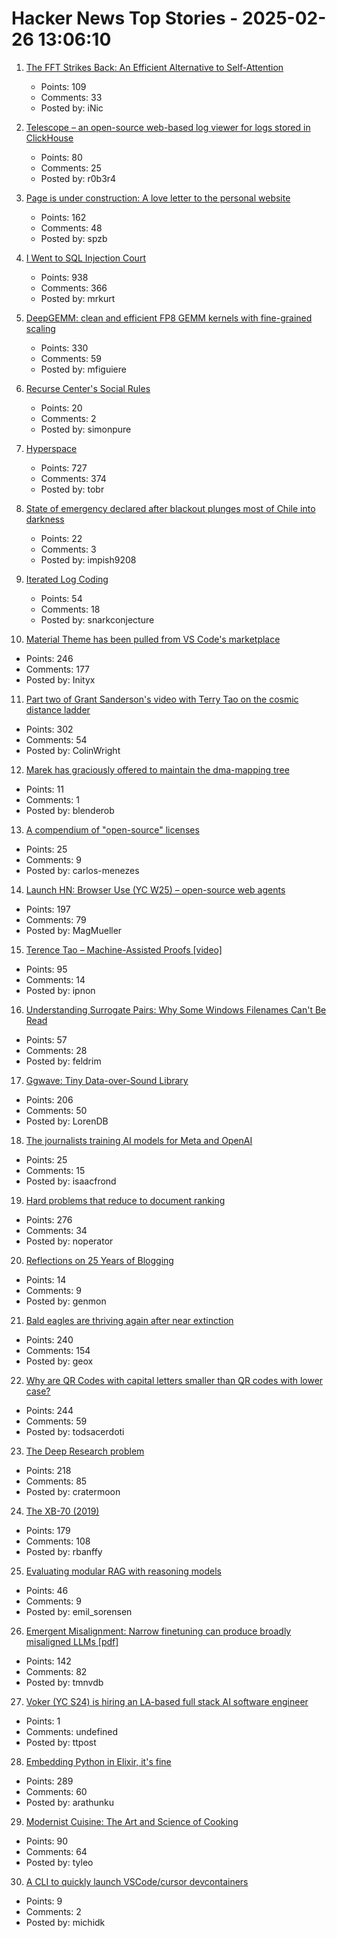 # Hacker News Top Stories - 2025-02-26 13:06:10

1. [The FFT Strikes Back: An Efficient Alternative to Self-Attention](https://arxiv.org/abs/2502.18394)
   - Points: 109
   - Comments: 33
   - Posted by: iNic

2. [Telescope – an open-source web-based log viewer for logs stored in ClickHouse](https://github.com/iamtelescope/telescope)
   - Points: 80
   - Comments: 25
   - Posted by: r0b3r4

3. [Page is under construction: A love letter to the personal website](https://localghost.dev/blog/this-page-is-under-construction/)
   - Points: 162
   - Comments: 48
   - Posted by: spzb

4. [I Went to SQL Injection Court](https://sockpuppet.org/blog/2025/02/09/fixing-illinois-foia/)
   - Points: 938
   - Comments: 366
   - Posted by: mrkurt

5. [DeepGEMM: clean and efficient FP8 GEMM kernels with fine-grained scaling](https://github.com/deepseek-ai/DeepGEMM)
   - Points: 330
   - Comments: 59
   - Posted by: mfiguiere

6. [Recurse Center's Social Rules](https://www.recurse.com/social-rules)
   - Points: 20
   - Comments: 2
   - Posted by: simonpure

7. [Hyperspace](https://hypercritical.co/2025/02/25/hyperspace)
   - Points: 727
   - Comments: 374
   - Posted by: tobr

8. [State of emergency declared after blackout plunges most of Chile into darkness](https://www.cnn.com/2025/02/25/americas/chile-blackout-14-regions-intl-latam/index.html)
   - Points: 22
   - Comments: 3
   - Posted by: impish9208

9. [Iterated Log Coding](https://adamscherlis.github.io/blog/iterlog-coding/)
   - Points: 54
   - Comments: 18
   - Posted by: snarkconjecture

10. [Material Theme has been pulled from VS Code's marketplace](https://github.com/material-theme/vsc-material-theme/discussions/1313)
   - Points: 246
   - Comments: 177
   - Posted by: Inityx

11. [Part two of Grant Sanderson's video with Terry Tao on the cosmic distance ladder](https://mathstodon.xyz/@tao/114054291471216181)
   - Points: 302
   - Comments: 54
   - Posted by: ColinWright

12. [Marek has graciously offered to maintain the dma-mapping tree](https://lore.kernel.org/lkml/20250224162724.349679-1-hch@lst.de/)
   - Points: 11
   - Comments: 1
   - Posted by: blenderob

13. [A compendium of "open-source" licenses](https://github.com/ErikMcClure/bad-licenses)
   - Points: 25
   - Comments: 9
   - Posted by: carlos-menezes

14. [Launch HN: Browser Use (YC W25) – open-source web agents](https://github.com/browser-use/browser-use)
   - Points: 197
   - Comments: 79
   - Posted by: MagMueller

15. [Terence Tao – Machine-Assisted Proofs [video]](https://www.youtube.com/watch?v=5ZIIGLiQWNM)
   - Points: 95
   - Comments: 14
   - Posted by: ipnon

16. [Understanding Surrogate Pairs: Why Some Windows Filenames Can't Be Read](https://zaferbalkan.com/surrogates/)
   - Points: 57
   - Comments: 28
   - Posted by: feldrim

17. [Ggwave: Tiny Data-over-Sound Library](https://github.com/ggerganov/ggwave)
   - Points: 206
   - Comments: 50
   - Posted by: LorenDB

18. [The journalists training AI models for Meta and OpenAI](https://www.niemanlab.org/2025/02/meet-the-journalists-training-ai-models-for-meta-and-openai/)
   - Points: 25
   - Comments: 15
   - Posted by: isaacfrond

19. [Hard problems that reduce to document ranking](https://noperator.dev/posts/document-ranking-for-complex-problems/)
   - Points: 276
   - Comments: 34
   - Posted by: noperator

20. [Reflections on 25 Years of Blogging](https://interconnected.org/home/2025/02/19/reflections)
   - Points: 14
   - Comments: 9
   - Posted by: genmon

21. [Bald eagles are thriving again after near extinction](https://www.newsweek.com/bald-eagles-back-brink-extinction-2025097)
   - Points: 240
   - Comments: 154
   - Posted by: geox

22. [Why are QR Codes with capital letters smaller than QR codes with lower case?](https://shkspr.mobi/blog/2025/02/why-are-qr-codes-with-capital-letters-smaller-than-qr-codes-with-lower-case-letters/)
   - Points: 244
   - Comments: 59
   - Posted by: todsacerdoti

23. [The Deep Research problem](https://www.ben-evans.com/benedictevans/2025/2/17/the-deep-research-problem)
   - Points: 218
   - Comments: 85
   - Posted by: cratermoon

24. [The XB-70 (2019)](http://codex99.com/photography/the-xb70.html)
   - Points: 179
   - Comments: 108
   - Posted by: rbanffy

25. [Evaluating modular RAG with reasoning models](https://www.kapa.ai/blog/evaluating-modular-rag-with-reasoning-models)
   - Points: 46
   - Comments: 9
   - Posted by: emil_sorensen

26. [Emergent Misalignment: Narrow finetuning can produce broadly misaligned LLMs [pdf]](https://martins1612.github.io/emergent_misalignment_betley.pdf)
   - Points: 142
   - Comments: 82
   - Posted by: tmnvdb

27. [Voker (YC S24) is hiring an LA-based full stack AI software engineer](https://www.linkedin.com/jobs/view/4165715593)
   - Points: 1
   - Comments: undefined
   - Posted by: ttpost

28. [Embedding Python in Elixir, it's fine](https://dashbit.co/blog/running-python-in-elixir-its-fine)
   - Points: 289
   - Comments: 60
   - Posted by: arathunku

29. [Modernist Cuisine: The Art and Science of Cooking](https://modernistcuisine.com/books/modernist-cuisine/)
   - Points: 90
   - Comments: 64
   - Posted by: tyleo

30. [A CLI to quickly launch VSCode/cursor devcontainers](https://github.com/michidk/vscli)
   - Points: 9
   - Comments: 2
   - Posted by: michidk

